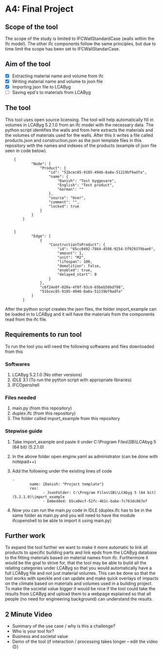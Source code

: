# A4: Final Project

## Scope of the tool

The scope of the study is limited to IFCWallStandardCase (walls within the ifc model). The other ifc components follow the same principles, but due to time limit the scope has been set to IFCWallStandarCase.

## Aim of the tool

- [x] Extracting material name and volume from ifc 
- [x] Writing material name and volume to json file
- [x] Importing json file to LCAByg
- [ ] Saving epd's to materials from LCAByg

## The tool
This tool uses open source licensing. The tool will help automatically fill in volumes in LCAByg 5.2.1.0 from an ifc model with the necessary data. The python script identifies the walls and from here extracts the materials and the volumes of materials used for the walls. After this it writes a file called products.json and construction.json as the json template files in this repository with the names and indexes of the products (example of json file seen in code below). 


        {
                "Node": {
                    "Product": {
                        "id": "51bcec85-9105-4946-8a8a-51219bf9adfa",
                        "name": {
                            "Danish": "Test byggevare",
                            "English": "Test product",
                            "German": ""
                        },
                        "source": "User",
                        "comment": "",
                        "locked": true
                    }
                }
            }


        {
                "Edge": [
                    {
                        "ConstructionToProduct": {
                            "id": "65cc0492-7864-4598-9254-5f929379bae6",
                            "amount": 1,
                            "unit": "M2",
                            "lifespan": 100,
                            "demolition": false,
                            "enabled": true,
                            "delayed_start": 0
                        }
                    },
                    "c6f24e0f-020a-4f0f-93c6-65beb50bd798",
                    "51bcec85-9105-4946-8a8a-51219bf9adfa"
                ]
            }

After the python script creates the json files, the folder import_example can be loaded in to LCAByg and it will have the materials from the components read from the ifc file.

## Requirements to run tool

To run the tool you will need the following softwares and files downloaded from this 

### Softwares
1. LCAByg 5.2.1.0 (No other versions)
2. IDLE 3.1 (To run the python script with appropriate libraries)
3. IFCOpenshell 

### Files needed
1. main.py (from this repository)
2. duplex.ifc (from this repository)
3. The folder called import_example from this repository

### Stepwise guide
1. Take import_example and paste it under C:\Program Files\SBi\LCAbyg 5 (64 bit) (5.2.1.0)
2. In the above folder open engine.yaml as administrator (can be done with notepad++)
3. Add the following under the existing lines of code

       -
               name: {Danish: "Project template"}
               res: 
                     - JsonFolder: C:\Program Files\SBi\LCAbyg 5 (64 bit) (5.2.1.0)\import_example
                     - Embedded: b5ca0ecf-52fc-461c-babe-7c763dc067ef
4. Now you can run the main.py code in IDLE (duplex.ifc has to be in the same folder as main.py and you will need to have the module ifcopenshell to be able to import it using main.py)


## Further work
To expand the tool further we want to make it more automatic to link all products to specific building parts and link epds from the LCAByg database to the fitting materials based on material names from ifc. Furthermore it would be the goal to strive for, that the tool may be able to build all the relating categories under LCAByg so that you would automatically have a full LCAByg file and not just material volumes. This can be done so that the tool works with speckle and can update and make quick overlays of impacts on the climate based on materials and volumes used in a building project. To make the societal value bigger it would be nice if the tool could take the results from LCAByg and upload them to a webpage explained so that all people (no need for engineering background) can understand the results.


## 2 Minute Video
- Summary of the use case / why is this a challenge?
- Who is your tool for?
- Business and societal value
- Demo of the tool (if interaction / processing takes longer – edit the video 😊)




